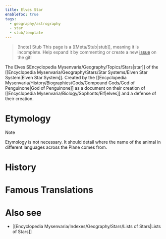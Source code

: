 ```yaml
---
title: Elves Star
enableToc: true
tags:
  - geography/astrography
  - star
  - stub/template
---
```


> [!note] Stub
> This page is a [[Meta/Stub|stub]], meaning it is incomplete. Help expand it by commenting or create a new [issue](https://github.com/RagtimeGal/quartz--encyclopedia-mysenvaria/issues/new/choose) on the git!


The Elves S[](Meta/Stubs.md)Encyclopedia Mysenvaria/Geography/Topics/Stars|star]] of the [[Encyclopedia Mysenvaria/Geography/Stars/Star Systems/Elven Star System|Elven Star System]]. Created by the [[Encyclopedia Mysenvaria/History/Biographies/Gods/Compound Gods/God of Penguinone|God of Penguinone]] as a document on their creation of [[Encyclopedia Mysenvaria/Biology/Sophonts/Elf|elves]] and a defense of their creation.
# Etymology

> [!note]
> Etymology is not necessary. It should detail where the name of the animal in different languages across the Plane comes from.
# History

# Famous Translations

# Also see
- [[Encyclopedia Mysenvaria/Indexes/Geography/Stars/Lists of Stars|Lists of Stars]]
